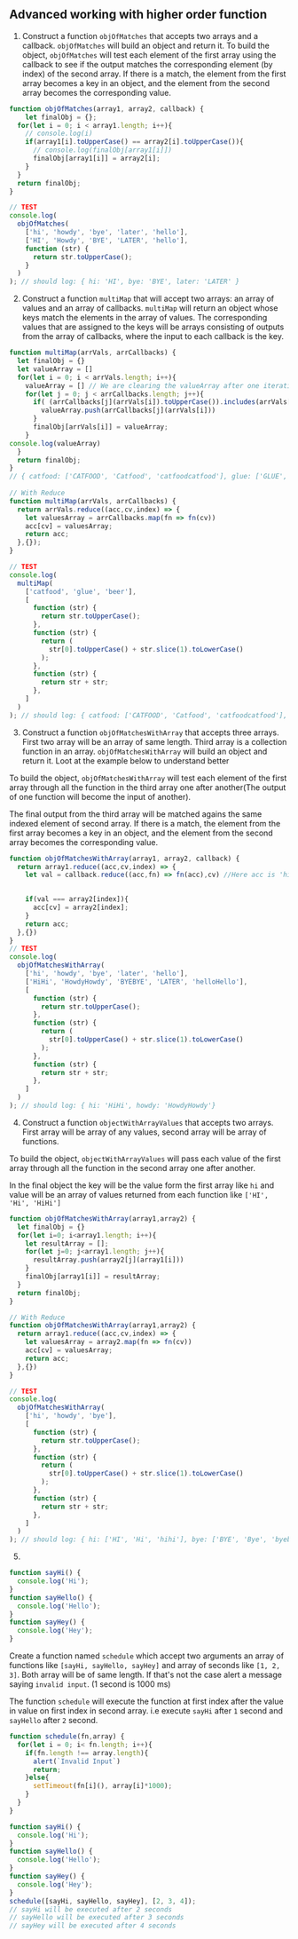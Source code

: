 ## Advanced working with higher order function

1. Construct a function `objOfMatches` that accepts two arrays and a callback. `objOfMatches` will build an object and return it. To build the object, `objOfMatches` will test each element of the first array using the callback to see if the output matches the corresponding element (by index) of the second array. If there is a match, the element from the first array becomes a key in an object, and the element from the second array becomes the corresponding value.

```js
function objOfMatches(array1, array2, callback) {
    let finalObj = {};
  for(let i = 0; i < array1.length; i++){
    // console.log(i)
    if(array1[i].toUpperCase() == array2[i].toUpperCase()){
      // console.log(finalObj[array1[i]])
      finalObj[array1[i]] = array2[i];
    }
  }
  return finalObj;
}

// TEST
console.log(
  objOfMatches(
    ['hi', 'howdy', 'bye', 'later', 'hello'],
    ['HI', 'Howdy', 'BYE', 'LATER', 'hello'],
    function (str) {
      return str.toUpperCase();
    }
  )
); // should log: { hi: 'HI', bye: 'BYE', later: 'LATER' }
```

2. Construct a function `multiMap` that will accept two arrays: an array of values and an array of callbacks. `multiMap` will return an object whose keys match the elements in the array of values. The corresponding values that are assigned to the keys will be arrays consisting of outputs from the array of callbacks, where the input to each callback is the key.

```js
function multiMap(arrVals, arrCallbacks) {
  let finalObj = {}
  let valueArray = []
  for(let i = 0; i < arrVals.length; i++){
    valueArray = [] // We are clearing the valueArray after one iteration i.e at this point it'll be having ['CATFOOD', 'Catfood', 'catfoodcatfood']. Now this array contents we dont need for next iteration. We just need ['GLUE', 'Glue', 'glueglue'] to add to the object's value in the next iteration... and not ['CATFOOD', 'Catfood', 'catfoodcatfood','GLUE', 'Glue', 'glueglue']. 
    for(let j = 0; j < arrCallbacks.length; j++){
      if( (arrCallbacks[j](arrVals[i]).toUpperCase()).includes(arrVals[i].toUpperCase())){
        valueArray.push(arrCallbacks[j](arrVals[i]))       
      }
      finalObj[arrVals[i]] = valueArray;
    }
console.log(valueArray)
  }
  return finalObj;
}
// { catfood: ['CATFOOD', 'Catfood', 'catfoodcatfood'], glue: ['GLUE', 'Glue', 'glueglue'], beer: ['BEER', 'Beer', 'beerbeer'] }
 
// With Reduce
function multiMap(arrVals, arrCallbacks) {
  return arrVals.reduce((acc,cv,index) => {
    let valuesArray = arrCallbacks.map(fn => fn(cv))
    acc[cv] = valuesArray;
    return acc;
  },{});
}

// TEST
console.log(
  multiMap(
    ['catfood', 'glue', 'beer'],
    [
      function (str) {
        return str.toUpperCase();
      },
      function (str) {
        return (
          str[0].toUpperCase() + str.slice(1).toLowerCase()
        );
      },
      function (str) {
        return str + str;
      },
    ]
  )
); // should log: { catfood: ['CATFOOD', 'Catfood', 'catfoodcatfood'], glue: ['GLUE', 'Glue', 'glueglue'], beer: ['BEER', 'Beer', 'beerbeer'] }
```

3. Construct a function `objOfMatchesWithArray` that accepts three arrays. First two array will be an array of same length. Third array is a collection function in an array. `objOfMatchesWithArray` will build an object and return it. Loot at the example below to understand better

To build the object, `objOfMatchesWithArray` will test each element of the first array through all the function in the third array one after another(The output of one function will become the input of another).

The final output from the third array will be matched agains the same indexed element of second array. If there is a match, the element from the first array becomes a key in an object, and the element from the second array becomes the corresponding value.

```js
function objOfMatchesWithArray(array1, array2, callback) {
  return array1.reduce((acc,cv,index) => {
    let val = callback.reduce((acc,fn) => fn(acc),cv) //Here acc is 'hi' in case of first loop
    

    if(val === array2[index]){
      acc[cv] = array2[index];
    }
    return acc;
  },{})
}
// TEST
console.log(
  objOfMatchesWithArray(
    ['hi', 'howdy', 'bye', 'later', 'hello'],
    ['HiHi', 'HowdyHowdy', 'BYEBYE', 'LATER', 'helloHello'],
    [
      function (str) {
        return str.toUpperCase();
      },
      function (str) {
        return (
          str[0].toUpperCase() + str.slice(1).toLowerCase()
        );
      },
      function (str) {
        return str + str;
      },
    ]
  )
); // should log: { hi: 'HiHi', howdy: 'HowdyHowdy'}
```

4. Construct a function `objectWithArrayValues` that accepts two arrays. First array will be array of any values, second array will be array of functions.

To build the object, `objectWithArrayValues` will pass each value of the first array through all the function in the second array one after another.

In the final object the key will be the value form the first array like `hi` and value will be an array of values returned from each function like `['HI', 'Hi', 'HiHi']`

```js
function objOfMatchesWithArray(array1,array2) {
  let finalObj = {}  
  for(let i=0; i<array1.length; i++){
    let resultArray = [];
    for(let j=0; j<array1.length; j++){
      resultArray.push(array2[j](array1[i]))
    }
    finalObj[array1[i]] = resultArray; 
  }
  return finalObj;
}

// With Reduce
function objOfMatchesWithArray(array1,array2) {
  return array1.reduce((acc,cv,index) => {
    let valuesArray = array2.map(fn => fn(cv))
    acc[cv] = valuesArray;
    return acc;
  },{})
}

// TEST
console.log(
  objOfMatchesWithArray(
    ['hi', 'howdy', 'bye'],
    [
      function (str) {
        return str.toUpperCase();
      },
      function (str) {
        return (
          str[0].toUpperCase() + str.slice(1).toLowerCase()
        );
      },
      function (str) {
        return str + str;
      },
    ]
  )
); // should log: { hi: ['HI', 'Hi', 'hihi'], bye: ['BYE', 'Bye', 'byebye'], later: ['LATER', 'Later', 'laterlater'] }
```

5.

```js
function sayHi() {
  console.log('Hi');
}
function sayHello() {
  console.log('Hello');
}
function sayHey() {
  console.log('Hey');
}
```

Create a function named `schedule` which accept two arguments an array of functions like `[sayHi, sayHello, sayHey]` and array of seconds like `[1, 2, 3]`. Both array will be of same length. If that's not the case alert a message saying `invalid input`. (1 second is 1000 ms)

The function `schedule` will execute the function at first index after the value in value on first index in second array. i.e execute `sayHi` after `1` second and `sayHello` after `2` second.

```js
function schedule(fn,array) {
  for(let i = 0; i< fn.length; i++){
    if(fn.length !== array.length){
      alert(`Invalid Input`)
      return;
    }else{
      setTimeout(fn[i](), array[i]*1000);
    }
  }
}

function sayHi() {
  console.log('Hi');
}
function sayHello() {
  console.log('Hello');
}
function sayHey() {
  console.log('Hey');
}
schedule([sayHi, sayHello, sayHey], [2, 3, 4]);
// sayHi will be executed after 2 seconds
// sayHello will be executed after 3 seconds
// sayHey will be executed after 4 seconds
```
